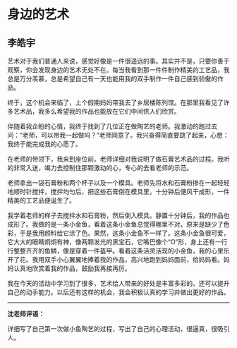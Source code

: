 # 身边的艺术 #

## 李皓宇 ##

艺术对于我们普通人来说，感觉好像是一件很遥远的事。其实并不是，只要你善于观察，你会发现身边的艺术无处不在。每当我看到那一件件制作精美的工艺品，我总是万分羡慕，总是希望自己有一天也能用我的双手制作一件自己感到骄傲的作品。

终于，这个机会来临了，上个假期妈妈带我去了乡居楼陈列馆。在那里我看见了许多艺术品，我多么希望我的作品也能放在它们中间供人们欣赏。

伴随着我企盼的心情，我终于找到了几位正在做陶艺的老师。我激动的跑过去问：“老师，可以带我一起做吗？”老师同意了。我兴奋得简直要跳了起来，心想：我终于能完成我的心愿了。

在老师的带领下，我来到座位前。老师详细对我说明了做石膏艺术品的过程。我听的非常入迷，竭力去控制住那颗激动的心，专心的去看老师的示范。

老师拿出一袋石膏粉和两个杯子以及一个模具。老师先将水和石膏粉掺在一起轻轻地顺时针搅拌，搅拌均匀后，把这些石膏倒在模具里，十分钟后便风干成形，一件精美的工艺品便诞生了。

我学着老师的样子去搅拌水和石膏粉，然后倒入模具。静置十分钟后，我的作品也成形了。我做的是一条小金鱼，看着这条小金鱼总觉得哪里不对，原来是缺少了色彩，于是我用颜料给它涂了色。果然，这条小金鱼不一样了。这条小金鱼很可爱，它大大的眼睛炯炯有神，像两颗发光的黑宝石，它嘴巴像个“O”形，身上还有一行行整整齐齐的鱼鳞，像是穿着一件盔甲。看着这条活灵活现的小金鱼，我的心里乐开了花。我用双手小心翼翼地捧着我的作品，高兴地跑到妈妈面前，给妈妈看。妈妈认真地欣赏着我的作品，鼓励我再接再厉。

我在今天的活动中学习到了很多，艺术给人带来的好处是丰富多彩的。还可以提升自己的动手能力。以后还有这样的机会，我会积极认真的学习并做出更好的作品。

-------------------------------------

**沈老师评语：**

详细写了自己第一次做小鱼陶艺的过程，写出了自己的心理活动，很逼真，很吸引人。